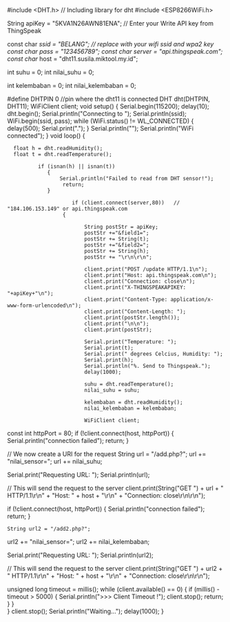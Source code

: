 #include <DHT.h>  // Including library for dht
#include <ESP8266WiFi.h>
 
String apiKey = "5KVA1N26AWN81ENA";     //  Enter your Write API key from ThingSpeak
 
const char *ssid =  "BELANG";     // replace with your wifi ssid and wpa2 key
const char *pass =  "123456789";
const char* server = "api.thingspeak.com";
const char* host = "dht11.susila.miktool.my.id";

int suhu = 0; 
int nilai_suhu = 0;

int kelembaban = 0; 
int nilai_kelembaban = 0;
 
#define DHTPIN 0          //pin where the dht11 is connected
DHT dht(DHTPIN, DHT11);
WiFiClient client;
void setup() 
{
       Serial.begin(115200);
       delay(10);
       dht.begin();
       Serial.println("Connecting to ");
       Serial.println(ssid);
       WiFi.begin(ssid, pass);
      while (WiFi.status() != WL_CONNECTED) 
     {
            delay(500);
            Serial.print(".");
     }
      Serial.println("");
      Serial.println("WiFi connected");
}
void loop() 
{
  
      float h = dht.readHumidity();
      float t = dht.readTemperature();
      
              if (isnan(h) || isnan(t)) 
                 {
                     Serial.println("Failed to read from DHT sensor!");
                      return;
                 }
 
                         if (client.connect(server,80))   //   "184.106.153.149" or api.thingspeak.com
                      {  
                            
                             String postStr = apiKey;
                             postStr +="&field1=";
                             postStr += String(t);
                             postStr +="&field2=";
                             postStr += String(h);
                             postStr += "\r\n\r\n";
 
                             client.print("POST /update HTTP/1.1\n");
                             client.print("Host: api.thingspeak.com\n");
                             client.print("Connection: close\n");
                             client.print("X-THINGSPEAKAPIKEY: "+apiKey+"\n");
                             client.print("Content-Type: application/x-www-form-urlencoded\n");
                             client.print("Content-Length: ");
                             client.print(postStr.length());
                             client.print("\n\n");
                             client.print(postStr);
 
                             Serial.print("Temperature: ");
                             Serial.print(t);
                             Serial.print(" degrees Celcius, Humidity: ");
                             Serial.print(h);
                             Serial.println("%. Send to Thingspeak.");
                             delay(1000);

                             suhu = dht.readTemperature();
                             nilai_suhu = suhu;

                             kelembaban = dht.readHumidity();
                             nilai_kelembaban = kelembaban;

                             WiFiClient client;
  const int httpPort = 80;
  if (!client.connect(host, httpPort)) {
    Serial.println("connection failed");
    return;
  }
 
  // We now create a URI for the request
  String url = "/add.php?";
  url += "nilai_sensor=";
  url += nilai_suhu;
 
  Serial.print("Requesting URL: ");
  Serial.println(url);
 
  // This will send the request to the server
  client.print(String("GET ") + url + " HTTP/1.1\r\n" +
               "Host: " + host + "\r\n" +
               "Connection: close\r\n\r\n");

  if (!client.connect(host, httpPort)) {
    Serial.println("connection failed");
    return;
  }

    String url2 = "/add2.php?";
  url2 += "nilai_sensor=";
  url2 += nilai_kelembaban;
 
  Serial.print("Requesting URL: ");
  Serial.println(url2);
 
  // This will send the request to the server
  client.print(String("GET ") + url2 + " HTTP/1.1\r\n" +
               "Host: " + host + "\r\n" +
               "Connection: close\r\n\r\n");
 
  unsigned long timeout = millis();
  while (client.available() == 0) {
    if (millis() - timeout > 5000) {
      Serial.println(">>> Client Timeout !");
      client.stop();
      return;
    }
  }                   
                        }
          client.stop();
          Serial.println("Waiting...");
  delay(1000);
}
